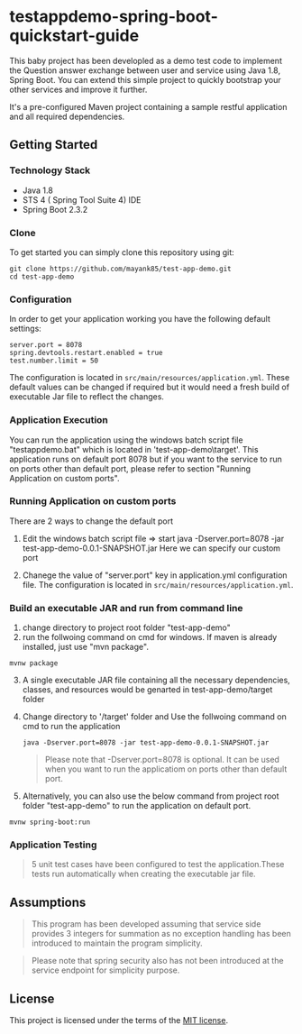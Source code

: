 # testappdemo-spring-boot-quickstart-guide

This baby project has been developled as a demo test code to implement the Question answer exchange between user and service using Java 1.8, Spring Boot.
You can extend this simple project to quickly bootstrap your other services and improve it further.

It's a pre-configured Maven project containing a sample restful application and all required dependencies.

## Getting Started

### Technology Stack

- Java 1.8
- STS 4 ( Spring Tool Suite 4) IDE
- Spring Boot 2.3.2

### Clone

To get started you can simply clone this repository using git:

```
git clone https://github.com/mayank85/test-app-demo.git
cd test-app-demo
```

### Configuration

In order to get your application working you have the following default settings:

```
server.port = 8078
spring.devtools.restart.enabled = true
test.number.limit = 50
```

The configuration is located in `src/main/resources/application.yml`.
These default values can be changed if required but it would need a fresh build of executable Jar file to reflect the changes.

### Application Execution

You can run the application using the windows batch script file "testappdemo.bat" which is located in 'test-app-demo\target'.
This application runs on default port 8078 but if you want to the service to run on ports other than default port, please
refer to section "Running Application on custom ports".

### Running Application on custom ports

There are 2 ways to change the default port

1. Edit the windows batch script file
   => start java -Dserver.port=8078 -jar test-app-demo-0.0.1-SNAPSHOT.jar
   Here we can specify our custom port

2. Chanege the value of "server.port" key in application.yml configuration file.
   The configuration is located in `src/main/resources/application.yml`.

### Build an executable JAR and run from command line

1. change directory to project root folder "test-app-demo"
2. run the follwoing command on cmd for windows. If maven is already installed, just use "mvn package".

```
mvnw package

```

3.  A single executable JAR file containing all the necessary dependencies, classes, and resources would be genarted in test-app-demo/target folder
4.  Change directory to '/target' folder and Use the follwoing command on cmd to run the application

    ```
    java -Dserver.port=8078 -jar test-app-demo-0.0.1-SNAPSHOT.jar

    ```

    > Please note that -Dserver.port=8078 is optional. It can be used when you want to run the applicatiom on ports other than default port.

5.  Alternatively, you can also use the below command from project root folder "test-app-demo" to run the application on default port.

```
mvnw spring-boot:run

```

### Application Testing

> 5 unit test cases have been configured to test the application.These tests run automatically when creating the executable jar file.

## Assumptions

> This program has been developed assuming that service side provides 3 integers for summation as no exception handling has been
> introduced to maintain the program simplicity.

> Please note that spring security also has not been introduced at the service endpoint for simplicity purpose.

## License

This project is licensed under the terms of the [MIT license](LICENSE).
